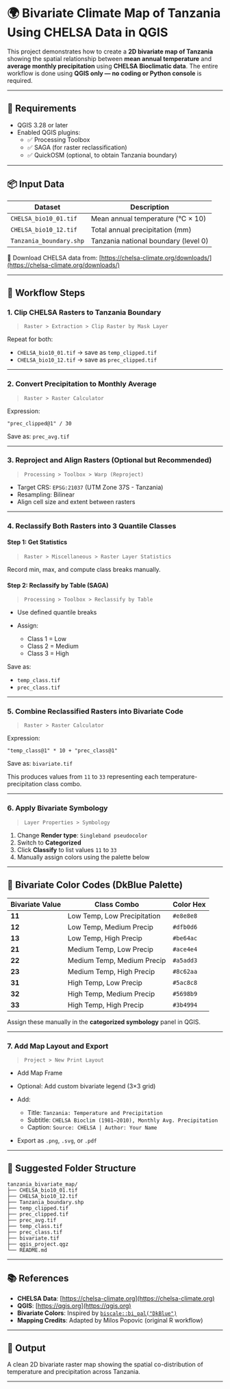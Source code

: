 
# 🌍 Bivariate Climate Map of Tanzania Using CHELSA Data in QGIS

This project demonstrates how to create a **2D bivariate map of Tanzania** showing the spatial relationship between **mean annual temperature** and **average monthly precipitation** using **CHELSA Bioclimatic data**. The entire workflow is done using **QGIS only — no coding or Python console** is required.

---

## 🧰 Requirements

- QGIS 3.28 or later
- Enabled QGIS plugins:
  - ✅ Processing Toolbox
  - ✅ SAGA (for raster reclassification)
  - ✅ QuickOSM (optional, to obtain Tanzania boundary)

---

## 📦 Input Data

| Dataset                 | Description                            |
|-------------------------|----------------------------------------|
| `CHELSA_bio10_01.tif`   | Mean annual temperature (°C × 10)       |
| `CHELSA_bio10_12.tif`   | Total annual precipitation (mm)        |
| `Tanzania_boundary.shp` | Tanzania national boundary (level 0)   |

🔗 Download CHELSA data from: [https://chelsa-climate.org/downloads/](https://chelsa-climate.org/downloads/)

---

## 🔧 Workflow Steps

### 1. Clip CHELSA Rasters to Tanzania Boundary

> `Raster > Extraction > Clip Raster by Mask Layer`

Repeat for both:
- `CHELSA_bio10_01.tif` → save as `temp_clipped.tif`
- `CHELSA_bio10_12.tif` → save as `prec_clipped.tif`

---

### 2. Convert Precipitation to Monthly Average

> `Raster > Raster Calculator`

Expression:
```text
"prec_clipped@1" / 30
````

Save as: `prec_avg.tif`

---

### 3. Reproject and Align Rasters (Optional but Recommended)

> `Processing > Toolbox > Warp (Reproject)`

* Target CRS: `EPSG:21037` (UTM Zone 37S - Tanzania)
* Resampling: Bilinear
* Align cell size and extent between rasters

---

### 4. Reclassify Both Rasters into 3 Quantile Classes

#### Step 1: Get Statistics

> `Raster > Miscellaneous > Raster Layer Statistics`

Record min, max, and compute class breaks manually.

#### Step 2: Reclassify by Table (SAGA)

> `Processing > Toolbox > Reclassify by Table`

* Use defined quantile breaks
* Assign:

  * Class 1 = Low
  * Class 2 = Medium
  * Class 3 = High

Save as:

* `temp_class.tif`
* `prec_class.tif`

---

### 5. Combine Reclassified Rasters into Bivariate Code

> `Raster > Raster Calculator`

Expression:

```text
"temp_class@1" * 10 + "prec_class@1"
```

Save as: `bivariate.tif`

This produces values from `11` to `33` representing each temperature-precipitation class combo.

---

### 6. Apply Bivariate Symbology

> `Layer Properties > Symbology`

1. Change **Render type**: `Singleband pseudocolor`
2. Switch to **Categorized**
3. Click **Classify** to list values `11` to `33`
4. Manually assign colors using the palette below

---

## 🎨 Bivariate Color Codes (DkBlue Palette)

| Bivariate Value | Class Combo                 | Color Hex |
| --------------- | --------------------------- | --------- |
| **11**          | Low Temp, Low Precipitation | `#e8e8e8` |
| **12**          | Low Temp, Medium Precip     | `#dfb0d6` |
| **13**          | Low Temp, High Precip       | `#be64ac` |
| **21**          | Medium Temp, Low Precip     | `#ace4e4` |
| **22**          | Medium Temp, Medium Precip  | `#a5add3` |
| **23**          | Medium Temp, High Precip    | `#8c62aa` |
| **31**          | High Temp, Low Precip       | `#5ac8c8` |
| **32**          | High Temp, Medium Precip    | `#5698b9` |
| **33**          | High Temp, High Precip      | `#3b4994` |

Assign these manually in the **categorized symbology** panel in QGIS.

---

### 7. Add Map Layout and Export

> `Project > New Print Layout`

* Add Map Frame
* Optional: Add custom bivariate legend (3×3 grid)
* Add:

  * Title: `Tanzania: Temperature and Precipitation`
  * Subtitle: `CHELSA Bioclim (1981–2010), Monthly Avg. Precipitation`
  * Caption: `Source: CHELSA | Author: Your Name`
* Export as `.png`, `.svg`, or `.pdf`

---

## 🧾 Suggested Folder Structure

```text
tanzania_bivariate_map/
├── CHELSA_bio10_01.tif
├── CHELSA_bio10_12.tif
├── Tanzania_boundary.shp
├── temp_clipped.tif
├── prec_clipped.tif
├── prec_avg.tif
├── temp_class.tif
├── prec_class.tif
├── bivariate.tif
├── qgis_project.qgz
└── README.md
```

---

## 📚 References

* **CHELSA Data**: [https://chelsa-climate.org](https://chelsa-climate.org)
* **QGIS**: [https://qgis.org](https://qgis.org)
* **Bivariate Colors**: Inspired by [`biscale::bi_pal("DkBlue")`](https://cran.r-project.org/web/packages/biscale/vignettes/biscale.html)
* **Mapping Credits**: Adapted by Milos Popovic (original R workflow)

---

## 🏁 Output

A clean 2D bivariate raster map showing the spatial co-distribution of temperature and precipitation across Tanzania.

---


